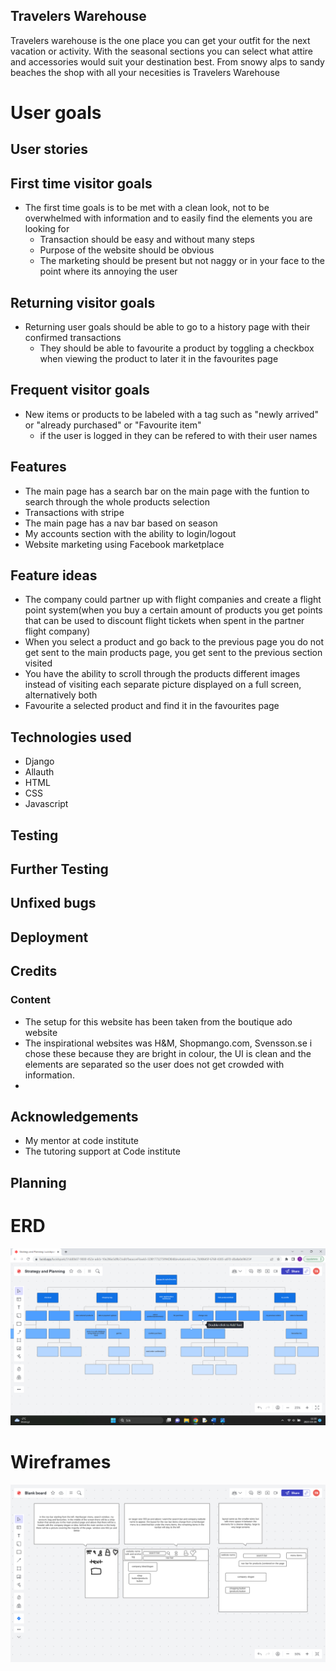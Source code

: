  ## Travelers Warehouse
Travelers warehouse is the one place you can get your outfit for the next vacation or activity. With the seasonal sections you can select what attire and accessories would suit your destination best. From snowy alps to sandy beaches the shop with all your necesities is Travelers Warehouse

# User goals


## User stories
## First time visitor goals
- The first time goals is to be met with a clean look, not to be overwhelmed with information and to easily find the elements you are looking for
    - Transaction should be easy and without many steps
    - Purpose of the website should be obvious
    - The marketing should be present but not naggy or in your face to the point where its annoying the user
## Returning visitor goals
- Returning user goals should be able to go to a history page with their confirmed transactions
    - They should be able to favourite a product by toggling a checkbox when viewing the product to later it in the favourites page
    
## Frequent visitor goals
-  New items or products to be labeled with a tag such as "newly arrived" or "already purchased" or "Favourite item"
    - if the user is logged in they can be refered to with their user names
## Features
- The main page has a search bar on the main page with the funtion to search through the whole products selection
- Transactions with stripe
- The main page has a nav bar based on season
- My accounts section with the ability to login/logout
- Website marketing using Facebook marketplace



## Feature ideas
- The company could partner up with flight companies and create a flight point system(when you buy a certain amount of products you get points that can be used to discount flight tickets when spent in the partner flight company)
- When you select a product and go back to the previous page you do not get sent to the main products page, you get sent to the previous section visited
- You have the ability to scroll through the products different images instead of visiting each separate picture displayed on a full screen, alternatively both
- Favourite a selected product and find it in the favourites page


## Technologies used
- Django   
- Allauth
- HTML
- CSS
- Javascript


## Testing


## Further Testing 


## Unfixed bugs


## Deployment


## Credits

### Content
- The setup for this website has been taken from the boutique ado website 
- The inspirational websites was H&M, Shopmango.com, Svensson.se i chose these because they are bright in colour, the UI is clean and the elements are separated so the user does not get crowded with information. 
- 



## Acknowledgements 

- My mentor at code institute
- The tutoring support at Code institute

## Planning

# ERD
![ERD](/media/erd_prc.png)


# Wireframes
![Wireframes](/media/wireframe_prc.png)